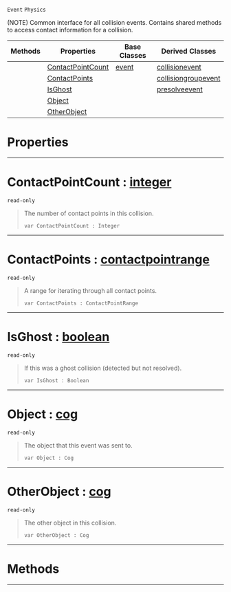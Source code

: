  `Event` `Physics`



(NOTE) Common interface for all collision events. Contains shared methods to access contact information for a collision.

|Methods|Properties|Base Classes|Derived Classes|
|---|---|---|---|
| |[ ContactPointCount](https://github.com/ArendDanielek/ZeroDocsTest/blob/master/code_reference/class_reference/basecollisionevent.markdown#contactpointcount-zero-e)|[event](https://github.com/ArendDanielek/ZeroDocsTest/blob/master/code_reference/class_reference/event.markdown)|[collisionevent](https://github.com/ArendDanielek/ZeroDocsTest/blob/master/code_reference/class_reference/collisionevent.markdown)|
| |[ ContactPoints](https://github.com/ArendDanielek/ZeroDocsTest/blob/master/code_reference/class_reference/basecollisionevent.markdown#contactpoints-zero-engin)| |[collisiongroupevent](https://github.com/ArendDanielek/ZeroDocsTest/blob/master/code_reference/class_reference/collisiongroupevent.markdown)|
| |[ IsGhost](https://github.com/ArendDanielek/ZeroDocsTest/blob/master/code_reference/class_reference/basecollisionevent.markdown#isghost-zero-engine-docu)| |[presolveevent](https://github.com/ArendDanielek/ZeroDocsTest/blob/master/code_reference/class_reference/presolveevent.markdown)|
| |[ Object](https://github.com/ArendDanielek/ZeroDocsTest/blob/master/code_reference/class_reference/basecollisionevent.markdown#object-zero-engine-docum)| | |
| |[ OtherObject](https://github.com/ArendDanielek/ZeroDocsTest/blob/master/code_reference/class_reference/basecollisionevent.markdown#otherobject-zero-engine)| | |


 #  Properties


---  
 #  ContactPointCount : [integer](https://github.com/ArendDanielek/ZeroDocsTest/blob/master/code_reference/zilch_base_types/integer.markdown)

 `read-only`

> The number of contact points in this collision.
> ``` lang=cpp, name=Zilch
> var ContactPointCount : Integer


---  
 #  ContactPoints : [contactpointrange](https://github.com/ArendDanielek/ZeroDocsTest/blob/master/code_reference/class_reference/contactpointrange.markdown)

 `read-only`

> A range for iterating through all contact points.
> ``` lang=cpp, name=Zilch
> var ContactPoints : ContactPointRange


---  
 #  IsGhost : [boolean](https://github.com/ArendDanielek/ZeroDocsTest/blob/master/code_reference/zilch_base_types/boolean.markdown)

 `read-only`

> If this was a ghost collision (detected but not resolved).
> ``` lang=cpp, name=Zilch
> var IsGhost : Boolean


---  
 #  Object : [cog](https://github.com/ArendDanielek/ZeroDocsTest/blob/master/code_reference/class_reference/cog.markdown)

 `read-only`

> The object that this event was sent to.
> ``` lang=cpp, name=Zilch
> var Object : Cog


---  
 #  OtherObject : [cog](https://github.com/ArendDanielek/ZeroDocsTest/blob/master/code_reference/class_reference/cog.markdown)

 `read-only`

> The other object in this collision.
> ``` lang=cpp, name=Zilch
> var OtherObject : Cog


---  
 #  Methods


---  
 
  
  
  
  
  
  
  

 